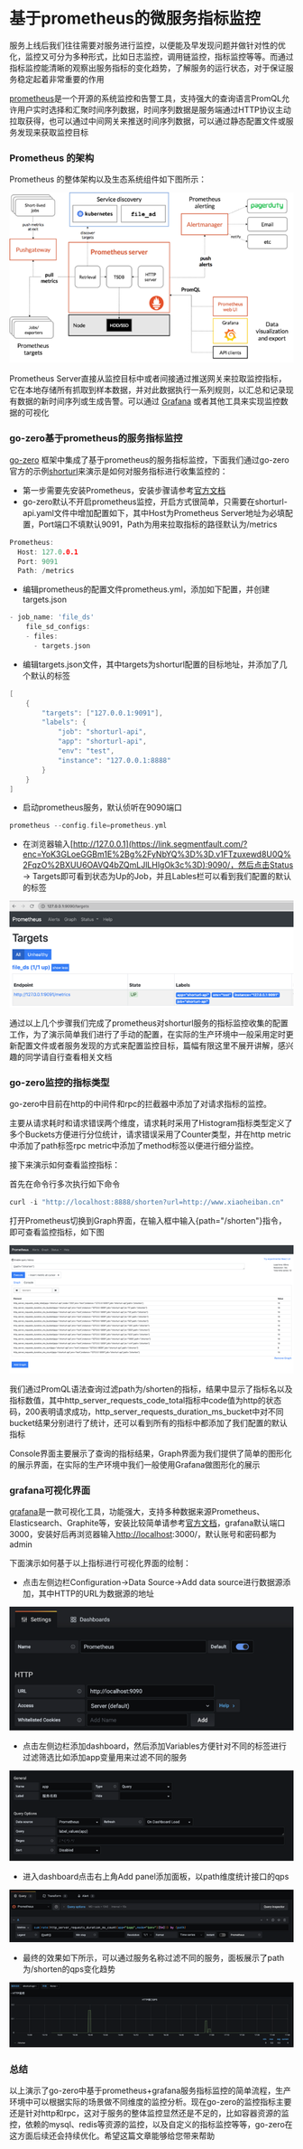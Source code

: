 # 基于prometheus的微服务指标监控

服务上线后我们往往需要对服务进行监控，以便能及早发现问题并做针对性的优化，监控又可分为多种形式，比如日志监控，调用链监控，指标监控等等。而通过指标监控能清晰的观察出服务指标的变化趋势，了解服务的运行状态，对于保证服务稳定起着非常重要的作用

[prometheus](https://link.segmentfault.com/?enc=7W0u78yUeL1EI455AUfnXw%3D%3D.C9TJBzWaHbqzAcAJVNvoL36l%2FlUj8c1FOoF55TATmtk%3D)是一个开源的系统监控和告警工具，支持强大的查询语言PromQL允许用户实时选择和汇聚时间序列数据，时间序列数据是服务端通过HTTP协议主动拉取获得，也可以通过中间网关来推送时间序列数据，可以通过静态配置文件或服务发现来获取监控目标

### Prometheus 的架构

Prometheus 的整体架构以及生态系统组件如下图所示：

![prometheus](基于prometheus的微服务指标监控.assets/bVcIjUN.png)

Prometheus Server直接从监控目标中或者间接通过推送网关来拉取监控指标，它在本地存储所有抓取到样本数据，并对此数据执行一系列规则，以汇总和记录现有数据的新时间序列或生成告警。可以通过 [Grafana](https://link.segmentfault.com/?enc=GucLk64QUEqXHu6TwTpRxg%3D%3D.gswLFmOnXlqFgH5Ti0Bu485kYCL2OllwFiPbFahe328%3D) 或者其他工具来实现监控数据的可视化

### go-zero基于prometheus的服务指标监控

[go-zero](https://link.segmentfault.com/?enc=M8JDFdAcTumxNcMA7d8PuA%3D%3D.qX55Cgt%2FGES5VjXtJ4alPtD%2B3vrJuU3Ifih%2FaakOKuxcmvIt1ym%2B7C9oO4CblDOA) 框架中集成了基于prometheus的服务指标监控，下面我们通过go-zero官方的示例[shorturl](https://link.segmentfault.com/?enc=GZKzBCw0EKUZ8n0QKFIgHg%3D%3D.NDtg1P24lXoKdssDzO2hdiWdDufpaw6ElzETLb%2FmycDS0VnY5bq8PLTgEdXRYrxXDHJngsEBXWzBpu01sGkEkA%3D%3D)来演示是如何对服务指标进行收集监控的：

- 第一步需要先安装Prometheus，安装步骤请参考[官方文档](https://link.segmentfault.com/?enc=Xmf31daL66ZjcRl89O20Gg%3D%3D.ZxtynWZndcQ92QHjCBmieQKl9hZabqDdTftamNRGEK4%3D)
- go-zero默认不开启prometheus监控，开启方式很简单，只需要在shorturl-api.yaml文件中增加配置如下，其中Host为Prometheus Server地址为必填配置，Port端口不填默认9091，Path为用来拉取指标的路径默认为/metrics

```go
Prometheus:
  Host: 127.0.0.1
  Port: 9091
  Path: /metrics
```

- 编辑prometheus的配置文件prometheus.yml，添加如下配置，并创建targets.json

```go
- job_name: 'file_ds'
    file_sd_configs:
    - files:
      - targets.json
```

- 编辑targets.json文件，其中targets为shorturl配置的目标地址，并添加了几个默认的标签

```go
[
    {
        "targets": ["127.0.0.1:9091"],
        "labels": {
            "job": "shorturl-api",
            "app": "shorturl-api",
            "env": "test",
            "instance": "127.0.0.1:8888"
        }
    }
]
```

- 启动prometheus服务，默认侦听在9090端口

```go
prometheus --config.file=prometheus.yml
```

- 在浏览器输入[http://127.0.0.1](https://link.segmentfault.com/?enc=YoK3GLoeGGBm1E%2Bg%2FyNbYQ%3D%3D.v1FTzuxewd8U0Q%2FqzO%2BXUU6OAVQ4bZQmLJlLHlgOk3c%3D):9090/，然后点击Status -> Targets即可看到状态为Up的Job，并且Lables栏可以看到我们配置的默认的标签

![job状态为up](基于prometheus的微服务指标监控.assets/bVcIjUO.png)

通过以上几个步骤我们完成了prometheus对shorturl服务的指标监控收集的配置工作，为了演示简单我们进行了手动的配置，在实际的生产环境中一般采用定时更新配置文件或者服务发现的方式来配置监控目标，篇幅有限这里不展开讲解，感兴趣的同学请自行查看相关文档

### go-zero监控的指标类型

go-zero中目前在http的中间件和rpc的拦截器中添加了对请求指标的监控。

主要从请求耗时和请求错误两个维度，请求耗时采用了Histogram指标类型定义了多个Buckets方便进行分位统计，请求错误采用了Counter类型，并在http metric中添加了path标签rpc metric中添加了method标签以便进行细分监控。

接下来演示如何查看监控指标：

首先在命令行多次执行如下命令

```go
curl -i "http://localhost:8888/shorten?url=http://www.xiaoheiban.cn"
```

打开Prometheus切换到Graph界面，在输入框中输入{path="/shorten"}指令，即可查看监控指标，如下图

![查询面板](基于prometheus的微服务指标监控.assets/bVcIjUP.png)

我们通过PromQL语法查询过滤path为/shorten的指标，结果中显示了指标名以及指标数值，其中http_server_requests_code_total指标中code值为http的状态码，200表明请求成功，http_server_requests_duration_ms_bucket中对不同bucket结果分别进行了统计，还可以看到所有的指标中都添加了我们配置的默认指标

Console界面主要展示了查询的指标结果，Graph界面为我们提供了简单的图形化的展示界面，在实际的生产环境中我们一般使用Grafana做图形化的展示

### grafana可视化界面

[grafana](https://link.segmentfault.com/?enc=C%2B0LautY6IB34vIjgjEhjQ%3D%3D.nZhOwhDk%2BJjHmbeeP2XI8Jze4Lj%2FSKh1474gP22clUY%3D)是一款可视化工具，功能强大，支持多种数据来源Prometheus、Elasticsearch、Graphite等，安装比较简单请参考[官方文档](https://link.segmentfault.com/?enc=izo2zgQ1pNJaJSy94BA%2FwA%3D%3D.%2Fd%2FrEowWHi3gryXjT7J9aJ6vp3ubKhcdkLcLTT%2FbOZLDUkUgFpvNqgQC7h0M7WNl)，grafana默认端口3000，安装好后再浏览器输入[http://localhost](https://link.segmentfault.com/?enc=UZX0It8Dzw7fE1ScgyPCDA%3D%3D.6WwcP%2Bm24OS8y8iONY0x7aTvUtnP2xPiGZJpnWOFVoY%3D):3000/，默认账号和密码都为admin

下面演示如何基于以上指标进行可视化界面的绘制：

- 点击左侧边栏Configuration->Data Source->Add data source进行数据源添加，其中HTTP的URL为数据源的地址

![datasource](基于prometheus的微服务指标监控.assets/bVcIjUQ.png)

- 点击左侧边栏添加dashboard，然后添加Variables方便针对不同的标签进行过滤筛选比如添加app变量用来过滤不同的服务

![variables](基于prometheus的微服务指标监控.assets/bVcIjUR.png)

- 进入dashboard点击右上角Add panel添加面板，以path维度统计接口的qps

![qps](基于prometheus的微服务指标监控.assets/bVcIjUS.png)

- 最终的效果如下所示，可以通过服务名称过滤不同的服务，面板展示了path为/shorten的qps变化趋势

![qps panel](基于prometheus的微服务指标监控.assets/bVcIjUT.png)

### 总结

以上演示了go-zero中基于prometheus+grafana服务指标监控的简单流程，生产环境中可以根据实际的场景做不同维度的监控分析。现在go-zero的监控指标主要还是针对http和rpc，这对于服务的整体监控显然还是不足的，比如容器资源的监控，依赖的mysql、redis等资源的监控，以及自定义的指标监控等等，go-zero在这方面后续还会持续优化。希望这篇文章能够给您带来帮助